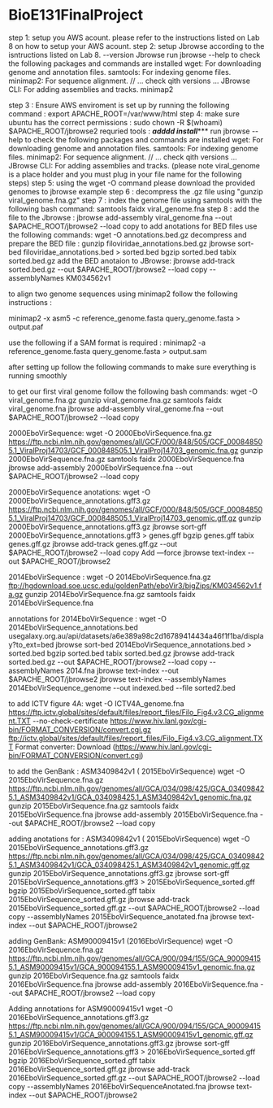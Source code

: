 # BioE131FinalProject
step 1: setup you AWS acount. please refer to the instructions listed on Lab 8 on how to setup your AWS acount.
step 2: setup Jbrowse according to the isntructions listed on Lab 8. --version Jbrowse 
run jbrowse --help to check the following packages and commands are installed
wget: For downloading genome and annotation files.
samtools: For indexing genome files.
minimap2: For sequence alignment. // ... check qith versions ...
JBrowse CLI: For adding assemblies and tracks.
minimap2


step 3 : Ensure AWS enviroment is set up by running the following command : export APACHE_ROOT=/var/www/html
step 4: make sure ubuntu has the correct permissions : sudo chown -R $(whoami) $APACHE_ROOT/jbrowse2
requried tools : 
*********adddd install************
run jbrowse --help to check the following packages and commands are installed
wget: For downloading genome and annotation files.
samtools: For indexing genome files.
minimap2: For sequence alignment. // ... check qith versions ...
JBrowse CLI: For adding assemblies and tracks.
(please note viral_genome is a place holder and you must plug in your file name for the following steps)
step 5: using the wget -O command please download the provided genomes to jbrowse example
step 6 : decompress the .gz file using "gunzip viral_genome.fna.gz" 
step 7 : index the genome file using samtools with the following bash command: samtools faidx viral_genome.fna
step 8 : add the file to the Jbrowse : jbrowse add-assembly viral_genome.fna --out $APACHE_ROOT/jbrowse2 --load copy
to add anotations for BED files use the following commands: 
wget -O annotations.bed.gz <put link here>
decompress and prepare the BED file : 
gunzip filoviridae_annotations.bed.gz
jbrowse sort-bed filoviridae_annotations.bed > sorted.bed
bgzip sorted.bed
tabix sorted.bed.gz
add the BED anotaion to JBrowse: jbrowse add-track sorted.bed.gz --out $APACHE_ROOT/jbrowse2 --load copy --assemblyNames KM034562v1


to align two genome sequences using minimap2 follow the following instructions : 



minimap2 -x asm5 -c reference_genome.fasta query_genome.fasta > output.paf



use the following if a SAM format is required : minimap2 -a reference_genome.fasta query_genome.fasta > output.sam


after setting up follow the following commands to make sure everything is running smoothly 



to get our first viral genome follow the following bash commands: 
wget -O viral_genome.fna.gz
gunzip viral_genome.fna.gz
samtools faidx viral_genome.fna
jbrowse add-assembly viral_genome.fna --out $APACHE_ROOT/jbrowse2 --load copy




2000EboVirSequence: 
wget -O 2000EboVirSequence.fna.gz https://ftp.ncbi.nlm.nih.gov/genomes/all/GCF/000/848/505/GCF_000848505.1_ViralProj14703/GCF_000848505.1_ViralProj14703_genomic.fna.gz 
gunzip 2000EboVirSequence.fna.gz
samtools faidx 2000EboVirSequence.fna
jbrowse add-assembly 2000EboVirSequence.fna --out $APACHE_ROOT/jbrowse2 --load copy


2000EboVirSequence anotations: 
wget -O 2000EboVirSequence_annotations.gff3.gz https://ftp.ncbi.nlm.nih.gov/genomes/all/GCF/000/848/505/GCF_000848505.1_ViralProj14703/GCF_000848505.1_ViralProj14703_genomic.gff.gz 
gunzip 2000EboVirSequence_annotations.gff3.gz
jbrowse sort-gff 2000EboVirSequence_annotations.gff3 > genes.gff
bgzip genes.gff
tabix genes.gff.gz
jbrowse add-track genes.gff.gz --out $APACHE_ROOT/jbrowse2 --load copy
Add —force
jbrowse text-index --out $APACHE_ROOT/jbrowse2


2014EboVirSequence : 
wget -O 2014EboVirSequence.fna.gz ftp://hgdownload.soe.ucsc.edu/goldenPath/eboVir3/bigZips/KM034562v1.fa.gz
gunzip 2014EboVirSequence.fna.gz
samtools faidx 2014EboVirSequence.fna



annotations for  2014EboVirSequence : 
wget -O 2014EboVirSequence_annotations.bed usegalaxy.org.au/api/datasets/a6e389a98c2d16789414434a46f1f1ba/display?to_ext=bed
jbrowse sort-bed 2014EboVirSequence_annotations.bed > sorted.bed
bgzip sorted.bed
tabix sorted.bed.gz
jbrowse add-track sorted.bed.gz --out $APACHE_ROOT/jbrowse2 --load copy --assemblyNames 2014.fna
jbrowse text-index --out $APACHE_ROOT/jbrowse2 
jbrowse text-index --assemblyNames 2014EboVirSequence_genome --out indexed.bed --file sorted2.bed





to add ICTV figure 4A:
wget -O ICTV4A_genome.fna https://ftp.ictv.global/sites/default/files/report_files/Filo_Fig4.v3.CG_alignment.TXT --no-check-certificate
https://www.hiv.lanl.gov/cgi-bin/FORMAT_CONVERSION/convert.cgi.gz
ftp://ictv.global/sites/default/files/report_files/Filo_Fig4.v3.CG_alignment.TXT
Format converter: Download (https://www.hiv.lanl.gov/cgi-bin/FORMAT_CONVERSION/convert.cgi)




to add the GenBank : ASM3409842v1 ( 2015EboVirSequence)
wget -O  2015EboVirSequence.fna.gz https://ftp.ncbi.nlm.nih.gov/genomes/all/GCA/034/098/425/GCA_034098425.1_ASM3409842v1/GCA_034098425.1_ASM3409842v1_genomic.fna.gz
gunzip  2015EboVirSequence.fna.gz
samtools faidx  2015EboVirSequence.fna
jbrowse add-assembly   2015EboVirSequence.fna --out $APACHE_ROOT/jbrowse2 --load copy

adding anotations for : ASM3409842v1 ( 2015EboVirSequence)
wget -O  2015EboVirSequence_annotations.gff3.gz https://ftp.ncbi.nlm.nih.gov/genomes/all/GCA/034/098/425/GCA_034098425.1_ASM3409842v1/GCA_034098425.1_ASM3409842v1_genomic.gff.gz 
gunzip  2015EboVirSequence_annotations.gff3.gz
jbrowse sort-gff  2015EboVirSequence_annotations.gff3 >  2015EboVirSequence_sorted.gff
bgzip  2015EboVirSequence_sorted.gff
tabix  2015EboVirSequence_sorted.gff.gz
jbrowse add-track  2015EboVirSequence_sorted.gff.gz --out $APACHE_ROOT/jbrowse2 --load copy --assemblyNames  2015EboVirSequence_anotated.fna
jbrowse text-index --out $APACHE_ROOT/jbrowse2

adding GenBank: ASM90009415v1 (2016EboVirSequence)
wget -O 2016EboVirSequence.fna.gz https://ftp.ncbi.nlm.nih.gov/genomes/all/GCA/900/094/155/GCA_900094155.1_ASM90009415v1/GCA_900094155.1_ASM90009415v1_genomic.fna.gz 
gunzip 2016EboVirSequence.fna.gz 
samtools faidx 2016EboVirSequence.fna
jbrowse add-assembly  2016EboVirSequence.fna --out $APACHE_ROOT/jbrowse2 --load copy

Adding annotations for ASM90009415v1
wget -O 2016EboVirSequence_annotations.gff3.gz https://ftp.ncbi.nlm.nih.gov/genomes/all/GCA/900/094/155/GCA_900094155.1_ASM90009415v1/GCA_900094155.1_ASM90009415v1_genomic.gff.gz
gunzip 2016EboVirSequence_annotations.gff3.gz
jbrowse sort-gff 2016EboVirSequence_annotations.gff3 > 2016EboVirSequence_sorted.gff
bgzip 2016EboVirSequence_sorted.gff
tabix 2016EboVirSequence_sorted.gff.gz
jbrowse add-track 2016EboVirSequence_sorted.gff.gz --out $APACHE_ROOT/jbrowse2 --load copy --assemblyNames 2016EboVirSequenceAnotated.fna
jbrowse text-index --out $APACHE_ROOT/jbrowse2




























